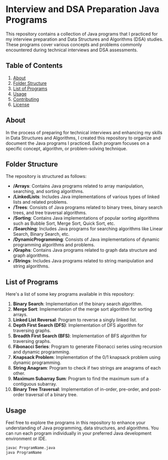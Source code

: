 # Interview and DSA Preparation Java Programs

This repository contains a collection of Java programs that I practiced for my interview preparation and Data Structures and Algorithms (DSA) studies. These programs cover various concepts and problems commonly encountered during technical interviews and DSA assessments.

## Table of Contents

1. [About](#about)
2. [Folder Structure](#folder-structure)
3. [List of Programs](#list-of-programs)
4. [Usage](#usage)
5. [Contributing](#contributing)
6. [License](#license)

## About

In the process of preparing for technical interviews and enhancing my skills in Data Structures and Algorithms, I created this repository to organize and document the Java programs I practiced. Each program focuses on a specific concept, algorithm, or problem-solving technique.

## Folder Structure

The repository is structured as follows:

- **/Arrays**: Contains Java programs related to array manipulation, searching, and sorting algorithms.
- **/LinkedLists**: Includes Java implementations of various types of linked lists and related problems.
- **/Trees**: Consists of Java programs related to binary trees, binary search trees, and tree traversal algorithms.
- **/Sorting**: Contains Java implementations of popular sorting algorithms such as Bubble Sort, Merge Sort, Quick Sort, etc.
- **/Searching**: Includes Java programs for searching algorithms like Linear Search, Binary Search, etc.
- **/DynamicProgramming**: Consists of Java implementations of dynamic programming algorithms and problems.
- **/Graphs**: Contains Java programs related to graph data structure and graph algorithms.
- **/Strings**: Includes Java programs related to string manipulation and string algorithms.

## List of Programs

Here's a list of some key programs available in this repository:

1. **Binary Search**: Implementation of the binary search algorithm.
2. **Merge Sort**: Implementation of the merge sort algorithm for sorting arrays.
3. **Linked List Reversal**: Program to reverse a singly linked list.
4. **Depth First Search (DFS)**: Implementation of DFS algorithm for traversing graphs.
5. **Breadth First Search (BFS)**: Implementation of BFS algorithm for traversing graphs.
6. **Fibonacci Series**: Program to generate Fibonacci series using recursion and dynamic programming.
7. **Knapsack Problem**: Implementation of the 0/1 knapsack problem using dynamic programming.
8. **String Anagram**: Program to check if two strings are anagrams of each other.
9. **Maximum Subarray Sum**: Program to find the maximum sum of a contiguous subarray.
10. **Binary Tree Traversal**: Implementation of in-order, pre-order, and post-order traversal of a binary tree.

## Usage

Feel free to explore the programs in this repository to enhance your understanding of Java programming, data structures, and algorithms. You can run each program individually in your preferred Java development environment or IDE.

```bash
javac ProgramName.java
java ProgramName
```
